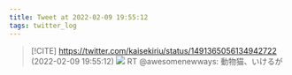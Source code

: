 ```yaml
---
title: Tweet at 2022-02-09 19:55:12
tags: twitter_log
---
```


> [!CITE] https://twitter.com/kaisekiriu/status/1491365056134942722 (2022-02-09 19:55:12)
> ![](https://twitter.com/kaisekiriu/status/1491365056134942722)
> RT @awesomenewways: 動物猫、いけるが
